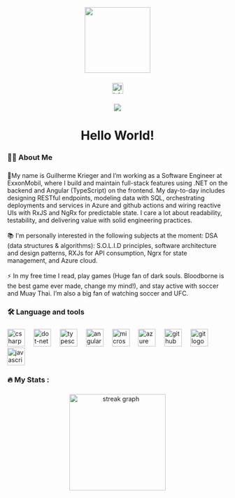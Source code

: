 <div align="center">
  <img height="150" src="https://media3.giphy.com/media/v1.Y2lkPTc5MGI3NjExdGQ0cm5ub3ZsYm1zNXRkZmcwbzNvNnF5OGpjbTNpaXV2MnZ4dDM1OCZlcD12MV9pbnRlcm5hbF9naWZfYnlfaWQmY3Q9Zw/oK257YkUTwuWc/giphy.gif"  />
</div>

###

<div align="center">
  <a href="https://br.linkedin.com/in/guilherme-krieger-aa684b137" target="_blank">
    <img src="https://img.shields.io/static/v1?message=LinkedIn&logo=linkedin&label=&color=0077B5&logoColor=white&labelColor=&style=for-the-badge" height="25" alt="linkedin logo"  />
  </a>
</div>

###

<div align="center">
  <img src="https://visitor-badge.laobi.icu/badge?page_id=GAWK96.GAWK96&"  />
</div>

###

<h1 align="center">Hello World!</h1>

###

<h3 align="left">👩‍💻  About Me</h3>

###

<p align="left">🔭My name is Guilherme Krieger and I’m working as a Software Engineer at ExxonMobil, where I build and maintain full-stack features using .NET on the backend and Angular (TypeScript) on the frontend. My day-to-day includes designing RESTful endpoints, modeling data with SQL, orchestrating deployments and services in Azure and github actions and wiring reactive UIs with RxJS and NgRx for predictable state. I care a lot about readability, testability, and delivering value with solid engineering practices.<br><br>📚 I'm personally interested in the following subjects at the moment: DSA (data structures & algorithms): S.O.L.I.D principles, software architecture and design patterns, RXJs for API consumption, Ngrx for state management, and Azure cloud.<br><br>⚡ In my free time I read, play games (Huge fan of dark souls. Bloodborne is the best game ever made, change my mind!), and stay active with soccer and Muay Thai. I’m also a big fan of watching soccer and UFC.</p>

###

<h3 align="left">🛠 Language and tools</h3>

###

<div align="left">
  <img src="https://cdn.jsdelivr.net/gh/devicons/devicon/icons/csharp/csharp-original.svg" height="40" alt="csharp logo"  />
  <img width="12" />
  <img src="https://cdn.jsdelivr.net/gh/devicons/devicon/icons/dot-net/dot-net-plain-wordmark.svg" height="40" alt="dot-net logo"  />
  <img width="12" />
  <img src="https://cdn.jsdelivr.net/gh/devicons/devicon/icons/typescript/typescript-original.svg" height="40" alt="typescript logo"  />
  <img width="12" />
  <img src="https://cdn.jsdelivr.net/gh/devicons/devicon/icons/angularjs/angularjs-original.svg" height="40" alt="angularjs logo"  />
  <img width="12" />
  <img src="https://cdn.jsdelivr.net/gh/devicons/devicon/icons/microsoftsqlserver/microsoftsqlserver-plain.svg" height="40" alt="microsoftsqlserver logo"  />
  <img width="12" />
  <img src="https://cdn.jsdelivr.net/gh/devicons/devicon/icons/azure/azure-original.svg" height="40" alt="azure logo"  />
  <img width="12" />
  <img src="https://cdn.jsdelivr.net/gh/devicons/devicon/icons/github/github-original.svg" height="40" alt="github logo"  />
  <img width="12" />
  <img src="https://cdn.jsdelivr.net/gh/devicons/devicon/icons/git/git-original.svg" height="40" alt="git logo"  />
  <img width="12" />
  <img src="https://cdn.jsdelivr.net/gh/devicons/devicon/icons/javascript/javascript-original.svg" height="40" alt="javascript logo"  />
</div>

###

<h3 align="left">🔥   My Stats :</h3>

###

<div align="center">
  <img src="https://streak-stats.demolab.com?user=GAWK96&locale=en&mode=daily&theme=dark&hide_border=false&border_radius=5&order=3" height="220" alt="streak graph"  />
</div>

###
